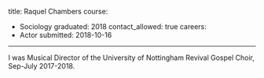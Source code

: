 title: Raquel Chambers
course:
  - Sociology 
graduated: 2018
contact_allowed: true
careers:
  - Actor
submitted: 2018-10-16

---

I was Musical Director of the University of Nottingham Revival Gospel Choir, Sep-July 2017-2018.
